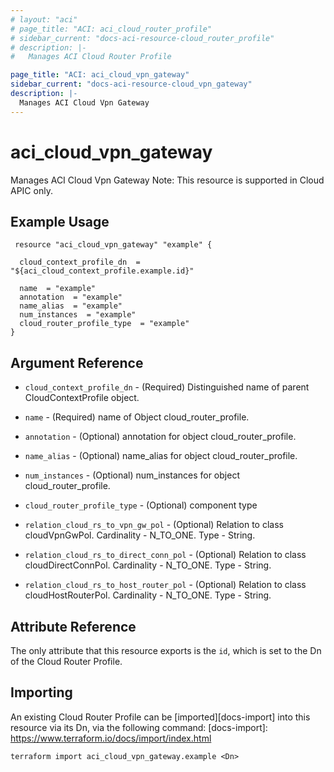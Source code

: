 ```yaml
---
# layout: "aci"
# page_title: "ACI: aci_cloud_router_profile"
# sidebar_current: "docs-aci-resource-cloud_router_profile"
# description: |-
#   Manages ACI Cloud Router Profile

page_title: "ACI: aci_cloud_vpn_gateway"
sidebar_current: "docs-aci-resource-cloud_vpn_gateway"
description: |-
  Manages ACI Cloud Vpn Gateway
---
```


<!-- # aci_cloud_router_profile #
Manages ACI Cloud Router Profile
Note: This resource is supported in Cloud APIC only.
## Example Usage ## -->

# aci_cloud_vpn_gateway #
Manages ACI Cloud Vpn Gateway
Note: This resource is supported in Cloud APIC only.
## Example Usage ## 

```hcl
 resource "aci_cloud_vpn_gateway" "example" {

  cloud_context_profile_dn  = "${aci_cloud_context_profile.example.id}"

  name  = "example"
  annotation  = "example"
  name_alias  = "example"
  num_instances  = "example"
  cloud_router_profile_type  = "example"
} 

```
## Argument Reference ##
* `cloud_context_profile_dn` - (Required) Distinguished name of parent CloudContextProfile object.
* `name` - (Required) name of Object cloud_router_profile.
* `annotation` - (Optional) annotation for object cloud_router_profile.
* `name_alias` - (Optional) name_alias for object cloud_router_profile.
* `num_instances` - (Optional) num_instances for object cloud_router_profile.
* `cloud_router_profile_type` - (Optional) component type

* `relation_cloud_rs_to_vpn_gw_pol` - (Optional) Relation to class cloudVpnGwPol. Cardinality - N_TO_ONE. Type - String.
                
* `relation_cloud_rs_to_direct_conn_pol` - (Optional) Relation to class cloudDirectConnPol. Cardinality - N_TO_ONE. Type - String.
                
* `relation_cloud_rs_to_host_router_pol` - (Optional) Relation to class cloudHostRouterPol. Cardinality - N_TO_ONE. Type - String.
                


## Attribute Reference

The only attribute that this resource exports is the `id`, which is set to the
Dn of the Cloud Router Profile.

## Importing ##

An existing Cloud Router Profile can be [imported][docs-import] into this resource via its Dn, via the following command:
[docs-import]: https://www.terraform.io/docs/import/index.html


```
terraform import aci_cloud_vpn_gateway.example <Dn>
```